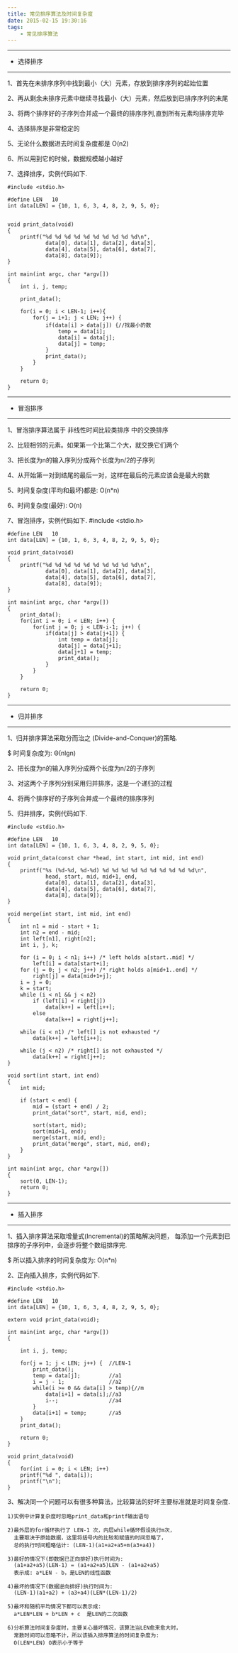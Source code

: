 ```yaml
---
title: 常见排序算法及时间复杂度
date: 2015-02-15 19:30:16
tags:
    - 常见排序算法
---
```


---
- 选择排序
---

1、首先在未排序序列中找到最小（大）元素，存放到排序序列的起始位置
    
2、再从剩余未排序元素中继续寻找最小（大）元素，然后放到已排序序列的末尾

3、将两个排序好的子序列合并成一个最终的排序序列,直到所有元素均排序完毕

4、选择排序是非常稳定的

5、无论什么数据进去时间复杂度都是 O(n2)

6、所以用到它的时候，数据规模越小越好

7、选择排序，实例代码如下.

    #include <stdio.h>

    #define LEN   10
    int data[LEN] = {10, 1, 6, 3, 4, 8, 2, 9, 5, 0};


    void print_data(void)
    {
        printf("%d %d %d %d %d %d %d %d %d %d\n",
                data[0], data[1], data[2], data[3],
                data[4], data[5], data[6], data[7],
                data[8], data[9]);
    }

    int main(int argc, char *argv[])
    {
        int i, j, temp;

        print_data();

        for(i = 0; i < LEN-1; i++){
            for(j = i+1; j < LEN; j++) {
                if(data[i] > data[j]) {//找最小的数
                    temp = data[i];
                    data[i] = data[j];
                    data[j] = temp;
                }
                print_data();
            }
        }

        return 0;
    }

<!--more-->
---
- 冒泡排序
---

1、冒泡排序算法属于 非线性时间比较类排序 中的交换排序

2、比较相邻的元素。如果第一个比第二个大，就交换它们两个

3、把长度为n的输入序列分成两个长度为n/2的子序列

4、从开始第一对到结尾的最后一对，这样在最后的元素应该会是最大的数

5、时间复杂度(平均和最坏)都是: O(n*n)

6、时间复杂度(最好): O(n)

7、冒泡排序，实例代码如下.
    #include <stdio.h>

    #define LEN   10
    int data[LEN] = {10, 1, 6, 3, 4, 8, 2, 9, 5, 0};

    void print_data(void)
    {
        printf("%d %d %d %d %d %d %d %d %d %d\n",
                data[0], data[1], data[2], data[3],
                data[4], data[5], data[6], data[7],
                data[8], data[9]);
    }

    int main(int argc, char *argv[])
    {
        print_data();
        for(int i = 0; i < LEN; i++) {
            for(int j = 0; j < LEN-i-1; j++) {
                if(data[j] > data[j+1]) {
                    int temp = data[j];
                    data[j] = data[j+1];
                    data[j+1] = temp;
                    print_data();
                }
            }
        }

        return 0;
    }

---
- 归并排序
---

1、归并排序算法采取分而治之 (Divide-and-Conquer)的策略.

$ 时间复杂度为: Θ(nlgn)

2、把长度为n的输入序列分成两个长度为n/2的子序列

3、对这两个子序列分别采用归并排序，这是一个递归的过程

4、将两个排序好的子序列合并成一个最终的排序序列

<!--more-->

5、归并排序，实例代码如下.

    #include <stdio.h>

    #define LEN   10
    int data[LEN] = {10, 1, 6, 3, 4, 8, 2, 9, 5, 0};

    void print_data(const char *head, int start, int mid, int end)
    {
        printf("%s (%d-%d, %d-%d) %d %d %d %d %d %d %d %d %d %d\n",
                head, start, mid, mid+1, end,
                data[0], data[1], data[2], data[3],
                data[4], data[5], data[6], data[7],
                data[8], data[9]);
    }

    void merge(int start, int mid, int end)
    {
        int n1 = mid - start + 1;
        int n2 = end - mid;
        int left[n1], right[n2];
        int i, j, k;

        for (i = 0; i < n1; i++) /* left holds a[start..mid] */
            left[i] = data[start+i];
        for (j = 0; j < n2; j++) /* right holds a[mid+1..end] */
            right[j] = data[mid+1+j];
        i = j = 0;
        k = start;
        while (i < n1 && j < n2)
            if (left[i] < right[j])
                data[k++] = left[i++];
            else
                data[k++] = right[j++];

        while (i < n1) /* left[] is not exhausted */
            data[k++] = left[i++];

        while (j < n2) /* right[] is not exhausted */
            data[k++] = right[j++];
    }

    void sort(int start, int end)
    {
        int mid;

        if (start < end) {
            mid = (start + end) / 2;
            print_data("sort", start, mid, end);

            sort(start, mid);
            sort(mid+1, end);
            merge(start, mid, end);
            print_data("merge", start, mid, end);
        }
    }

    int main(int argc, char *argv[])
    {
        sort(0, LEN-1);
        return 0;
    }

<!--more-->
---
- 插入排序
---

1、插入排序算法采取增量式(Incremental)的策略解决问题，
每添加一个元素到已排序的子序列中，会逐步将整个数组排序完.

$ 所以插入排序的时间复杂度为: O(n*n)

2、正向插入排序，实例代码如下.

    #include <stdio.h>

    #define LEN   10
    int data[LEN] = {10, 1, 6, 3, 4, 8, 2, 9, 5, 0};

    extern void print_data(void);

    int main(int argc, char *argv[])
    {

        int i, j, temp;

        for(j = 1; j < LEN; j++) {  //LEN-1
            print_data();
            temp = data[j];         //a1
            i = j - 1;              //a2
            while(i >= 0 && data[i] > temp){//m
                data[i+1] = data[i];//a3
                i--;                //a4
            }
            data[i+1] = temp;       //a5
        }
        print_data();

        return 0;
    }

    void print_data(void)
    {
        for(int i = 0; i < LEN; i++)
        printf("%d ", data[i]);
        printf("\n");
    }

3、解决同一个问题可以有很多种算法，比较算法的好坏主要标准就是时间复杂度.

    1)实例中计算复杂度时忽略print_data和printf输出语句

    2)最外层的for循环执行了 LEN-1 次，内层while循环假设执行m次，
      主要取决于原始数据，这里将括号内的比较和赋值的时间忽略了，
      总的执行时间粗略估计: (LEN-1)(a1+a2+a5+m(a3+a4))

    3)最好的情况下(即数据已正向排好)执行时间为:
      (a1+a2+a5)(LEN-1) = (a1+a2+a5)LEN - (a1+a2+a5)
      表示成: a*LEN - b，是LEN的线性函数

    4)最坏的情况下(数据逆向排好)执行时间为:
      (LEN-1)(a1+a2) + (a3+a4)(LEN*(LEN-1)/2)

    5)最坏和随机平均情况下都可以表示成:
      a*LEN*LEN + b*LEN + c  是LEN的二次函数

    6)分析算法时间复杂度时，主要关心最坏情况，该算法当LEN愈来愈大时，
      常数时间可以忽略不计，所以该插入排序算法的时间复杂度为:
      O(LEN*LEN) O表示小于等于